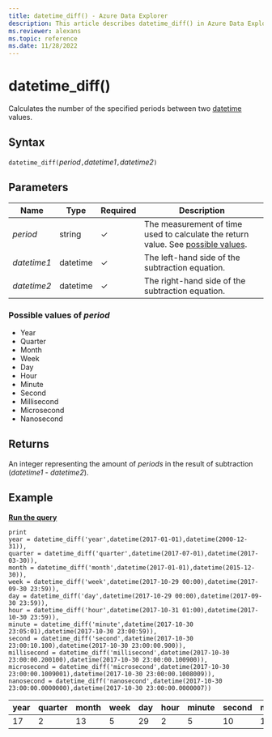 ```yaml
---
title: datetime_diff() - Azure Data Explorer
description: This article describes datetime_diff() in Azure Data Explorer.
ms.reviewer: alexans
ms.topic: reference
ms.date: 11/28/2022
---
```

# datetime_diff()

Calculates the number of the specified periods between two [datetime](./scalar-data-types/datetime.md) values.

## Syntax

`datetime_diff(`*period*`,`*datetime1*`,`*datetime2*`)`

## Parameters

| Name | Type | Required | Description |
|--|--|--|--|
| *period* | string | &check; | The measurement of time used to calculate the return value. See [possible values](#possible-values-of-period).|
| *datetime1* | datetime | &check; | The left-hand side of the subtraction equation.|
| *datetime2* | datetime | &check; | The right-hand side of the subtraction equation. |

### Possible values of *period*

* Year
* Quarter
* Month
* Week
* Day
* Hour
* Minute
* Second
* Millisecond
* Microsecond
* Nanosecond

## Returns

An integer representing the amount of *periods* in the result of subtraction (*datetime1* - *datetime2*).

## Example

[**Run the query**](https://dataexplorer.azure.com/clusters/help/databases/Samples?query=H4sIAAAAAAAAA52S3YrDIBCF7/sU3rVCDTORkCawz7JIY6lsY7pZw9K3X3+6bagmQsWrc8bvDONcR6XN5ibFSD5IJ4w0qpefnTqddlunbvf/4q4ErBmgvXQuAjAsGUdK95vvSYxGJlB3I6LVrzQncsbB0fpBm3PM8nK+L6x8X570K+VXDHLqKweBlQ0BaAGivhpLIyVvq8YxO3GLkVZ8n3gepsTonJpgciSACaazZsxe6cnIxBC9nuL6x1C18cc8XbjTf+Rx0F1MD/oyHVqEAlea9+MqGgh7oC4XtRQ1M9fyLM2uaj7SVjxSj+OwnPowM6kBuDrLUHWwhS5XC70Y+/QyqRBOJjUU1ZT+AYwetRIGBAAA)

```kusto
print
year = datetime_diff('year',datetime(2017-01-01),datetime(2000-12-31)),
quarter = datetime_diff('quarter',datetime(2017-07-01),datetime(2017-03-30)),
month = datetime_diff('month',datetime(2017-01-01),datetime(2015-12-30)),
week = datetime_diff('week',datetime(2017-10-29 00:00),datetime(2017-09-30 23:59)),
day = datetime_diff('day',datetime(2017-10-29 00:00),datetime(2017-09-30 23:59)),
hour = datetime_diff('hour',datetime(2017-10-31 01:00),datetime(2017-10-30 23:59)),
minute = datetime_diff('minute',datetime(2017-10-30 23:05:01),datetime(2017-10-30 23:00:59)),
second = datetime_diff('second',datetime(2017-10-30 23:00:10.100),datetime(2017-10-30 23:00:00.900)),
millisecond = datetime_diff('millisecond',datetime(2017-10-30 23:00:00.200100),datetime(2017-10-30 23:00:00.100900)),
microsecond = datetime_diff('microsecond',datetime(2017-10-30 23:00:00.1009001),datetime(2017-10-30 23:00:00.1008009)),
nanosecond = datetime_diff('nanosecond',datetime(2017-10-30 23:00:00.0000000),datetime(2017-10-30 23:00:00.0000007))
```

|year|quarter|month|week|day|hour|minute|second|millisecond|microsecond|nanosecond|
|---|---|---|---|---|---|---|---|---|---|---|
|17|2|13|5|29|2|5|10|100|100|-700|
